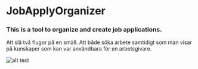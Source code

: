 # JobApplyOrganizer
### This is a tool to organize and create job applications.

Att slå två flugor på en smäll. Att både söka arbete samtidigt som man visar på kunskaper som kan var användbara för en arbetsgivare.

![alt text]([http://url/to/img.png](https://github.com/KarlqvistLars/JobApplyOrganizer/blob/main/Pictures/20241003_100144.JPG))
